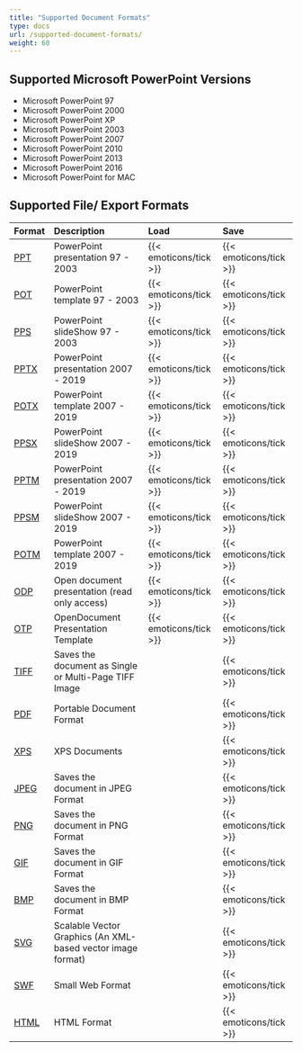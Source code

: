```yaml
---
title: "Supported Document Formats"
type: docs
url: /supported-document-formats/
weight: 60
---
```


## **Supported Microsoft PowerPoint Versions**
- Microsoft PowerPoint 97
- Microsoft PowerPoint 2000
- Microsoft PowerPoint XP
- Microsoft PowerPoint 2003
- Microsoft PowerPoint 2007
- Microsoft PowerPoint 2010
- Microsoft PowerPoint 2013
- Microsoft PowerPoint 2016
- Microsoft PowerPoint for MAC
## **Supported File/ Export Formats**

|**Format**|**Description**|**Load**|**Save**|
| :- | :- | :- | :- |
|[PPT](https://wiki.fileformat.com/Presentation/PPT/)|PowerPoint presentation 97 - 2003|{{< emoticons/tick >}}|{{< emoticons/tick >}}|
|[POT](https://wiki.fileformat.com/Presentation/POT/)|PowerPoint template 97 - 2003|{{< emoticons/tick >}}|{{< emoticons/tick >}}|
|[PPS](https://wiki.fileformat.com/Presentation/PPS/)|PowerPoint slideShow 97 - 2003|{{< emoticons/tick >}}|{{< emoticons/tick >}}|
|[PPTX](https://wiki.fileformat.com/Presentation/PPTX/)|PowerPoint presentation 2007 - 2019|{{< emoticons/tick >}}|{{< emoticons/tick >}}|
|[POTX](https://wiki.fileformat.com/Presentation/POTX/)|PowerPoint template 2007 - 2019|{{< emoticons/tick >}}|{{< emoticons/tick >}}|
|[PPSX](https://wiki.fileformat.com/Presentation/PPSX/)|PowerPoint slideShow 2007 - 2019|{{< emoticons/tick >}}|{{< emoticons/tick >}}|
|[PPTM](https://wiki.fileformat.com/presentation/pptm/)|PowerPoint presentation 2007 - 2019|{{< emoticons/tick >}}|{{< emoticons/tick >}}|
|[PPSM](https://wiki.fileformat.com/presentation/ppsm/)|PowerPoint slideShow 2007 - 2019|{{< emoticons/tick >}}|{{< emoticons/tick >}}|
|[POTM](https://wiki.fileformat.com/presentation/potm/)|PowerPoint template 2007 - 2019|{{< emoticons/tick >}}|{{< emoticons/tick >}}|
|[ODP](https://wiki.fileformat.com/Presentation/ODP/)|Open document presentation (read only access)|{{< emoticons/tick >}}|{{< emoticons/tick >}}|
|[OTP](https://wiki.fileformat.com/presentation/otp/)|OpenDocument Presentation Template|{{< emoticons/tick >}}|{{< emoticons/tick >}}|
|[TIFF](https://wiki.fileformat.com/image/tiff/)|Saves the document as Single or Multi-Page TIFF Image| |{{< emoticons/tick >}}|
|[PDF](https://wiki.fileformat.com/pdf/)|Portable Document Format| |{{< emoticons/tick >}}|
|[XPS](https://wiki.fileformat.com/page-description-language/xps/)|XPS Documents| |{{< emoticons/tick >}}|
|[JPEG](https://wiki.fileformat.com/image/jpeg/)|Saves the document in JPEG Format| |{{< emoticons/tick >}}|
|[PNG](https://wiki.fileformat.com/image/png/)|Saves the document in PNG Format| |{{< emoticons/tick >}}|
|[GIF](https://wiki.fileformat.com/image/gif/)|Saves the document in GIF Format| |{{< emoticons/tick >}}|
|[BMP](https://wiki.fileformat.com/image/bmp/)|Saves the document in BMP Format| |{{< emoticons/tick >}}|
|[SVG](https://wiki.fileformat.com/page-description-language/svg/)|Scalable Vector Graphics (An XML-based vector image format)| |{{< emoticons/tick >}}|
|[SWF](https://wiki.fileformat.com/page-description-language/swf/)|Small Web Format| |{{< emoticons/tick >}}|
|[HTML](https://wiki.fileformat.com/web/html/)|HTML Format| |{{< emoticons/tick >}}|

